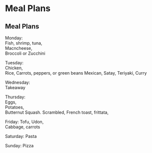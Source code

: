 # Meal Plans
## Meal Plans

Monday:   
Fish, shrimp, tuna,   
Macncheese,   
Broccoli or Zucchini

Tuesday:   
Chicken,   
Rice,
Carrots, peppers, or green beans
Mexican, Satay, Teriyaki, Curry

Wednesday:   
Takeaway

Thursday:   
Eggs,   
Potatoes,   
Butternut Squash.
Scrambled, French toast, frittata, 


Friday:
Tofu,
Udon,   
Cabbage, carrots


Saturday:
Pasta

Sunday:
Pizza